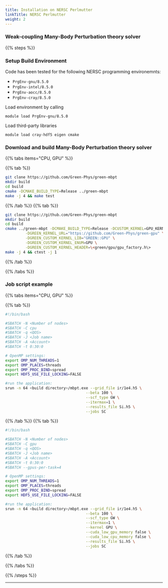 ```yaml
---
title: Installation on NERSC Perlmutter
linkTitle: NERSC Perlmutter
weight: 2
---
```



### Weak-coupling Many-Body Perturbation theory solver

{{% steps %}}

### Setup Build Environment

Code has been tested for the following NERSC programming environemnts:

   - `PrgEnv-gnu/8.5.0`
   - `PrgEnv-intel/8.5.0`
   - `PrgEnv-aocc/8.5.0`
   - `PrgEnv-cray/8.5.0`

Load environment by calling

```Shell
module load PrgEnv-gnu/8.5.0
```

Load third-party libraries

```Shell
module load cray-hdf5 eigen cmake
```

### Download and build Many-Body Perturbation theory solver


{{% tabs items="CPU, GPU" %}}

{{% tab %}}
  ```Bash Session
  git clone https://github.com/Green-Phys/green-mbpt
  mkdir build
  cd build
  cmake -DCMAKE_BUILD_TYPE=Release ../green-mbpt
  make -j 4 && make test
  ```

{{% /tab %}}
{{% tab %}}
  ```Bash Session
  git clone https://github.com/Green-Phys/green-mbpt
  mkdir build
  cd build
  cmake ../green-mbpt -DCMAKE_BUILD_TYPE=Release -DCUSTOM_KERNEL=GPU_KERNEL \
           -DGREEN_KERNEL_URL="https://github.com/Green-Phys/green-gpu" \
           -DGREEN_CUSTOM_KERNEL_LIB="GREEN::GPU" \
           -DGREEN_CUSTOM_KERNEL_ENUM=GPU \
           -DGREEN_CUSTOM_KERNEL_HEADER=\<green/gpu/gpu_factory.h\>
  make -j 4 && ctest -j 1
  ```

{{% /tab %}}


{{% /tabs %}}


### Job script example

{{% tabs items="CPU, GPU" %}}

{{% tab %}}

  ```Bash Session
  #!/bin/bash

  #SBATCH -N <Number of nodes>
  #SBATCH -C cpu
  #SBATCH -q <QOS>
  #SBATCH -J <Job name>
  #SBATCH -A <Account>
  #SBATCH -t 0:30:0

  # OpenMP settings:
  export OMP_NUM_THREADS=1
  export OMP_PLACES=threads
  export OMP_PROC_BIND=spread
  export HDF5_USE_FILE_LOCKING=FALSE

  #run the application:
  srun -n 64 <build directory>/mbpt.exe --grid_file ir/1e4.h5 \
                                      --beta 100 \
                                      --scf_type GW \
                                      --itermax=1 \
                                      --results_file Si.h5 \
                                      --jobs SC
```

{{% /tab %}}
{{% tab %}}

  ```Bash Session
  #!/bin/bash

  #SBATCH -N <Number of nodes>
  #SBATCH -C gpu
  #SBATCH -q <QOS>
  #SBATCH -J <Job name>
  #SBATCH -A <Account>
  #SBATCH -t 0:30:0
  #SBATCH --gpus-per-task=4

  # OpenMP settings:
  export OMP_NUM_THREADS=1
  export OMP_PLACES=threads
  export OMP_PROC_BIND=spread
  export HDF5_USE_FILE_LOCKING=FALSE

  #run the application:
  srun -n 64 <build directory>/mbpt.exe --grid_file ir/1e4.h5 \
                                      --beta 100 \
                                      --scf_type GW \
                                      --itermax=1 \
                                      --kernel GPU \
                                      --cuda_low_gpu_memory false \
                                      --cuda_low_cpu_memory false \
                                      --results_file Si.h5 \
                                      --jobs SC
```

{{% /tab %}}


{{% /tabs %}}

{{% /steps %}}

***